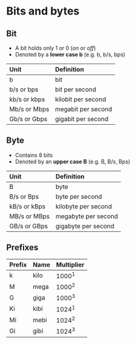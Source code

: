 # Bits and bytes

## Bit

- A bit holds only 1 or 0 (_on_ or _off_)
- Denoted by a **lower case b** (e.g. b, b/s, bps)

| Unit         | Definition         |
|:-------------|:-------------------|
| b            | bit                |
| b/s or bps   | bit per second     |
| kb/s or kbps | kilobit per second |
| Mb/s or Mbps | megabit per second |
| Gb/s or Gbps | gigabit per second |

## Byte

- Contains 8 bits
- Denoted by an **upper case B** (e.g. B, B/s, Bps)

| Unit         | Definition          |
|:-------------|:--------------------|
| B            | byte                |
| B/s or Bps   | byte per second     |
| kB/s or kBps | kilobyte per second |
| MB/s or MBps | megabyte per second |
| GB/s or GBps | gigabyte per second |

## Prefixes

| Prefix | Name   | Multiplier       |
|:-------|:-------|:-----------------|
| k      | kilo   | 1000<sup>1</sup> |
| M      | mega   | 1000<sup>2</sup> |
| G      | giga   | 1000<sup>3</sup> |
| Ki     | kibi   | 1024<sup>1</sup> |
| Mi     | mebi   | 1024<sup>2</sup> |
| Gi     | gibi   | 1024<sup>3</sup> |